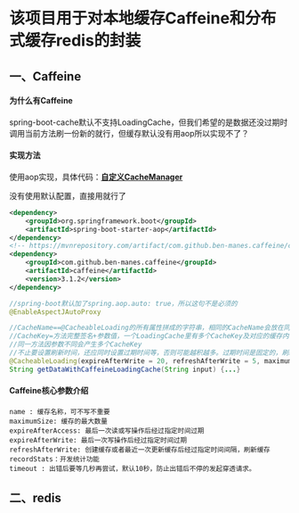 # 该项目用于对本地缓存Caffeine和分布式缓存redis的封装
## 一、Caffeine
#### 为什么有Caffeine
spring-boot-cache默认不支持LoadingCache，但我们希望的是数据还没过期时调用当前方法刷一份新的就行，但缓存默认没有用aop所以实现不了？


#### 实现方法
使用aop实现，具体代码：[**自定义CacheManager**](src/main/java/yongfa365/config/CaffeineConfig.java)

没有使用默认配置，直接用就行了

```xml
<dependency>
	<groupId>org.springframework.boot</groupId>
	<artifactId>spring-boot-starter-aop</artifactId>
</dependency>
<!-- https://mvnrepository.com/artifact/com.github.ben-manes.caffeine/caffeine -->
<dependency>
	<groupId>com.github.ben-manes.caffeine</groupId>
	<artifactId>caffeine</artifactId>
	<version>3.1.2</version>
</dependency>
```
```java
//spring-boot默认加了spring.aop.auto: true，所以这句不是必须的
@EnableAspectJAutoProxy
```

```java
//CacheName==@CacheableLoading的所有属性拼成的字符串，相同的CacheName会放在同一个LoadingCache里。
//CacheKey=方法完整签名+参数值，一个LoadingCache里有多个CacheKey及对应的缓存内容
//同一方法因参数不同会产生多个CacheKey
//不止要设置刷新时间，还应同时设置过期时间等，否则可能越积越多。过期时间是固定的，刷新不影响他。
@CacheableLoading(expireAfterWrite = 20, refreshAfterWrite = 5, maximumSize=1000, timeout=5)
String getDataWithCaffeineLoadingCache(String input) {...}
```

#### Caffeine核心参数介绍
```
name : 缓存名称，可不写不重要
maximumSize: 缓存的最大数量
expireAfterAccess: 最后一次读或写操作后经过指定时间过期
expireAfterWrite: 最后一次写操作后经过指定时间过期
refreshAfterWrite: 创建缓存或者最近一次更新缓存后经过指定时间间隔，刷新缓存
recordStats：开发统计功能
timeout : 出错后要等几秒再尝试，默认10秒，防止出错后不停的发起穿透请求。
```

## 二、redis


